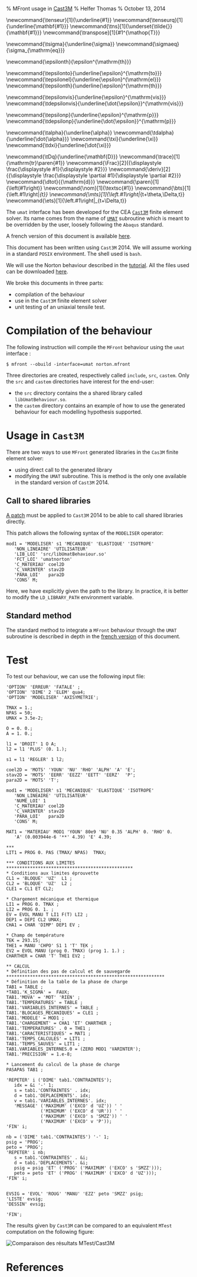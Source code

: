 % MFront usage in [Cast3M](http://www-cast3m.cea.fr/)
% Helfer Thomas
% October 13, 2014

\newcommand{\tenseur}[1]{\underline{#1}}
\newcommand{\tenseurq}[1]{\underline{\mathbf{#1}}}
\newcommand{\tns}[1]{\underset{\tilde{}}{\mathbf{#1}}}
\newcommand{\transpose}[1]{#1^{\mathop{T}}}

\newcommand{\tsigma}{\underline{\sigma}}
\newcommand{\sigmaeq}{\sigma_{\mathrm{eq}}}

\newcommand{\epsilonth}{\epsilon^{\mathrm{th}}}

\newcommand{\tepsilonto}{\underline{\epsilon}^{\mathrm{to}}}
\newcommand{\tepsilonel}{\underline{\epsilon}^{\mathrm{el}}}
\newcommand{\tepsilonth}{\underline{\epsilon}^{\mathrm{th}}}

\newcommand{\tepsilonvis}{\underline{\epsilon}^{\mathrm{vis}}}
\newcommand{\tdepsilonvis}{\underline{\dot{\epsilon}}^{\mathrm{vis}}}

\newcommand{\tepsilonp}{\underline{\epsilon}^{\mathrm{p}}}
\newcommand{\tdepsilonp}{\underline{\dot{\epsilon}}^{\mathrm{p}}}

\newcommand{\talpha}{\underline{\alpha}}
\newcommand{\tdalpha}{\underline{\dot{\alpha}}}
\newcommand{\txi}{\underline{\xi}}
\newcommand{\tdxi}{\underline{\dot{\xi}}}

\newcommand{\tDq}{\underline{\mathbf{D}}}
\newcommand{\trace}[1]{\mathrm{tr}\paren{#1}}
\newcommand{\Frac}[2]{{\displaystyle \frac{\displaystyle #1}{\displaystyle #2}}}
\newcommand{\deriv}[2]{{\displaystyle \frac{\displaystyle \partial #1}{\displaystyle \partial #2}}}
\newcommand{\dtot}{{\mathrm{d}}}
\newcommand{\paren}[1]{\left(#1\right)}
\newcommand{\nom}[1]{\textsc{#1}}
\newcommand{\bts}[1]{\left.#1\right|_{t}}
\newcommand{\mts}[1]{\left.#1\right|_{t+\theta\,\Delta\,t}}
\newcommand{\ets}[1]{\left.#1\right|_{t+\Delta\,t}}

The `umat` interface has been developed for the CEA
[`Cast3M`](http://www-cast3m.cea.fr/) finite element solver. Its name
comes from the name of
[`UMAT`](http://www-cast3m.cea.fr/index.php?page=sources&source=umat)
subroutine which is meant to be overridden by the user, loosely
following the `Abaqus` standard.

A french version of this document is available [here](castem-fr.html).

This document has been written using `Cast3M` 2014. We will assume
working in a standard `POSIX` environment. The shell used is `bash`.

We will use the Norton behaviour described in the
[tutorial](tutorial.html). All the files used can be downloaded
[here](downloads/example-castem2014.tar.bz2).

We broke this documents in three parts:

- compilation of the behaviour
- use in the `Cast3M` finite element solver
- unit testing of an uniaxial tensile test.

# Compilation of the behaviour

The following instruction will compile the `MFront` behaviour using
the `umat` interface :

~~~~ {.bash}
$ mfront --obuild -interface=umat norton.mfront
~~~~~~~~~~~~~~~~~~~

Three directories are created, respectively called `include`, `src`,
`castem`. Only the `src` and `castem` directories have interest for
the end-user:

- the `src` directory contains the a shared library called
  `libUmatBehaviour.so`.
- the `castem` directory contains an example of how to use the
  generated behaviour for each modelling hypothesis supported.

# Usage in `Cast3M`

There are two ways to use `MFront` generated libraries in the `Cas3M`
finite element solver:

- using direct call to the generated library
- modifying the `UMAT` subroutine. This is method is the only one
  available in the standard version of `Cast3M` 2014.

## Call to shared libraries

[A patch](downloads/patchs-Cast3M-2014.tar.bz2) must be applied to
`Cast3M` 2014 to be able to call shared libraries directly.

This patch allows the following syntax of the `MODELISER` operator:

~~~~{.python}
mod1 = 'MODELISER' s1 'MECANIQUE' 'ELASTIQUE' 'ISOTROPE'
   'NON_LINEAIRE' 'UTILISATEUR'
   'LIB_LOI' 'src/libUmatBehaviour.so'
   'FCT_LOI' 'umatnorton'
   'C_MATERIAU' coel2D
   'C_VARINTER' stav2D
   'PARA_LOI'   para2D
   'CONS' M;
~~~~

Here, we have explicitly given the path to the library. In practice,
it is better to modify the `LD_LIBRARY_PATH` environment variable.

## Standard method

The standard method to integrate a `MFront` behaviour through the
`UMAT` subroutine is described in depth in the
[french version](castem-fr.html) of this document.

# Test

To test our behaviour, we can use the following input file:

~~~~{.python .numberLines}
'OPTION' 'ERREUR' 'FATALE' ;
'OPTION' 'DIME' 2 'ELEM' qua4;
'OPTION' 'MODELISER' 'AXISYMETRIE';

TMAX = 1.;
NPAS = 50;
UMAX = 3.5e-2;

O = 0. 0.;
A = 1. 0.;

l1 = 'DROIT' 1 O A;
l2 = l1 'PLUS' (0. 1.);

s1 = l1 'REGLER' 1 l2;

coel2D = 'MOTS' 'YOUN' 'NU' 'RHO' 'ALPH' 'A' 'E';
stav2D = 'MOTS' 'EERR' 'EEZZ' 'EETT' 'EERZ'  'P';
para2D = 'MOTS' 'T';

mod1 = 'MODELISER' s1 'MECANIQUE' 'ELASTIQUE' 'ISOTROPE'
   'NON_LINEAIRE' 'UTILISATEUR'
   'NUME_LOI' 1
   'C_MATERIAU' coel2D
   'C_VARINTER' stav2D
   'PARA_LOI'   para2D
   'CONS' M;
   
MAT1 = 'MATERIAU' MOD1 'YOUN' 80e9 'NU' 0.35 'ALPH' 0. 'RHO' 0.
   'A' (0.003944e-6 '**' 4.39) 'E' 4.39;

***
LIT1 = PROG 0. PAS (TMAX/ NPAS)  TMAX;

*** CONDITIONS AUX LIMITES
************************************************
* Conditions aux limites éprouvette
CL1 = 'BLOQUE' 'UZ'  L1 ;
CL2 = 'BLOQUE' 'UZ'  L2 ;
CLE1 = CL1 ET CL2;

* Chargement mécanique et thermique
LI1 = PROG 0. TMAX ;
LI2 = PROG 0. 1. ;
EV = EVOL MANU T LI1 F(T) LI2 ;
DEP1 = DEPI CL2 UMAX;
CHA1 = CHAR 'DIMP' DEP1 EV ;

* Champ de température
TEK = 293.15;
THE1 = MANU 'CHPO' S1 1 'T' TEK ;
EV2 = EVOL MANU (prog 0. TMAX) (prog 1. 1.) ;
CHARTHER = CHAR 'T' THE1 EV2 ;
                             
** CALCUL
* Définition des pas de calcul et de sauvegarde
************************************************************
* Définition de la table de la phase de charge
TAB1 = TABLE ;
*TAB1.'K_SIGMA' =  FAUX;
TAB1.'MOVA' = 'MOT' 'RIEN' ;
TAB1.'TEMPERATURES' = TABLE ;
TAB1.'VARIABLES_INTERNES' = TABLE ;
TAB1.'BLOCAGES_MECANIQUES' = CLE1 ;
TAB1.'MODELE' = MOD1 ;
TAB1.'CHARGEMENT' = CHA1 'ET' CHARTHER ;
TAB1.'TEMPERATURES' . 0 = THE1 ;
TAB1.'CARACTERISTIQUES' = MAT1 ;        
TAB1.'TEMPS_CALCULES' = LIT1 ;
TAB1.'TEMPS_SAUVES' = LIT1 ;
TAB1.VARIABLES_INTERNES.0 = (ZERO MOD1 'VARINTER');
TAB1.'PRECISION' = 1.e-8;

* Lancement du calcul de la phase de charge 
PASAPAS TAB1 ;

'REPETER' i ('DIME' tab1.'CONTRAINTES');
   idx = &i '-' 1;
   s = tab1.'CONTRAINTES' . idx;
   d = tab1.'DEPLACEMENTS'. idx;
   v = tab1.'VARIABLES_INTERNES'. idx;
   'MESSAGE' ('MAXIMUM' ('EXCO' d 'UZ')) ' '
             ('MINIMUM' ('EXCO' d 'UR')) ' '
             ('MAXIMUM' ('EXCO' s 'SMZZ')) ' '
             ('MAXIMUM' ('EXCO' v 'P'));
'FIN' i;

nb = ('DIME' tab1.'CONTRAINTES') '-' 1;
psig = 'PROG';
peto = 'PROG';
'REPETER' i nb;
   s = tab1.'CONTRAINTES' . &i;
   d = tab1.'DEPLACEMENTS'. &i;
   psig = psig 'ET' ('PROG' ('MAXIMUM' ('EXCO' s 'SMZZ')));
   peto = peto 'ET' ('PROG' ('MAXIMUM' ('EXCO' d 'UZ')));
'FIN' i;


EVSIG = 'EVOL' 'ROUG' 'MANU' 'EZZ' peto 'SMZZ' psig;
'LISTE' evsig;
'DESSIN' evsig;

'FIN';
~~~~

The results given by `Cast3M` can be compared to an equivalent `MTest`
computation on the following figure:

![Comparaison des résultats `MTest`/`Cast3M`](img/NortonCreepUniaxialTesting
 "Comparaison des résultats `MTest`/`Cast3M`")

# References
